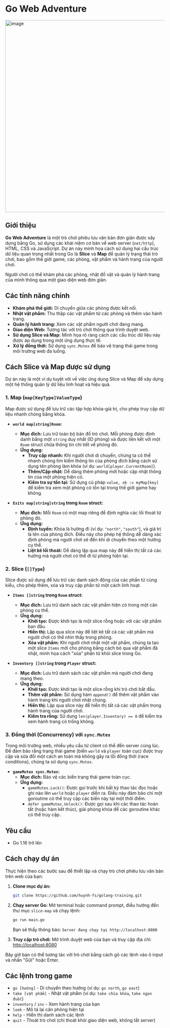 # Go Web Adventure

<img width="1584" height="606" alt="image" src="https://github.com/user-attachments/assets/f6350392-f027-4ecc-96d3-14dc867e90e5" />

## Giới thiệu

**Go Web Adventure** là một trò chơi phiêu lưu văn bản đơn giản được xây dựng bằng Go, sử dụng các khái niệm cơ bản về web server (`net/http`), HTML, CSS và JavaScript. Dự án này minh họa cách sử dụng hai cấu trúc dữ liệu quan trọng nhất trong Go là **Slice** và **Map** để quản lý trạng thái trò chơi, bao gồm thế giới game, các phòng, vật phẩm và hành trang của người chơi.

Người chơi có thể khám phá các phòng, nhặt đồ vật và quản lý hành trang của mình thông qua một giao diện web đơn giản.

## Các tính năng chính

*   **Khám phá thế giới:** Di chuyển giữa các phòng được kết nối.
*   **Nhặt vật phẩm:** Thu thập các vật phẩm từ các phòng và thêm vào hành trang.
*   **Quản lý hành trang:** Xem các vật phẩm người chơi đang mang.
*   **Giao diện Web:** Tương tác với trò chơi thông qua trình duyệt web.
*   **Sử dụng Slice và Map:** Minh họa rõ ràng cách các cấu trúc dữ liệu này được áp dụng trong một ứng dụng thực tế.
*   **Xử lý đồng thời:** Sử dụng `sync.Mutex` để bảo vệ trạng thái game trong môi trường web đa luồng.

## Cách Slice và Map được sử dụng

Dự án này là một ví dụ tuyệt vời về việc ứng dụng Slice và Map để xây dựng một hệ thống quản lý dữ liệu linh hoạt và hiệu quả.

### 1. Map (`map[KeyType]ValueType`)

Map được sử dụng để lưu trữ các tập hợp khóa-giá trị, cho phép truy cập dữ liệu nhanh chóng bằng khóa.

*   **`world map[string]Room`:**
    *   **Mục đích:** Lưu trữ toàn bộ bản đồ trò chơi. Mỗi phòng được định danh bằng một `string` duy nhất (ID phòng) và được liên kết với một `Room` struct chứa thông tin chi tiết về phòng đó.
    *   **Ứng dụng:**
        *   **Truy cập nhanh:** Khi người chơi di chuyển, chúng ta có thể nhanh chóng tìm kiếm thông tin của phòng đích bằng cách sử dụng tên phòng làm khóa (ví dụ: `world[player.CurrentRoom]`).
        *   **Thêm/Cập nhật:** Dễ dàng thêm phòng mới hoặc cập nhật thông tin của một phòng hiện có.
        *   **Kiểm tra sự tồn tại:** Sử dụng cú pháp `value, ok := myMap[key]` để kiểm tra xem một phòng có tồn tại trong thế giới game hay không.

*   **`Exits map[string]string` trong `Room` struct:**
    *   **Mục đích:** Mỗi `Room` có một map riêng để định nghĩa các lối thoát từ phòng đó.
    *   **Ứng dụng:**
        *   **Định tuyến:** Khóa là hướng đi (ví dụ: `"north"`, `"south"`), và giá trị là tên của phòng đích. Điều này cho phép hệ thống dễ dàng xác định phòng mà người chơi sẽ đến khi di chuyển theo một hướng cụ thể.
        *   **Liệt kê lối thoát:** Dễ dàng lặp qua map này để hiển thị tất cả các hướng mà người chơi có thể đi từ phòng hiện tại.

### 2. Slice (`[]Type`)

Slice được sử dụng để lưu trữ các danh sách động của các phần tử cùng kiểu, cho phép thêm, xóa và truy cập phần tử một cách linh hoạt.

*   **`Items []string` trong `Room` struct:**
    *   **Mục đích:** Lưu trữ danh sách các vật phẩm hiện có trong một căn phòng cụ thể.
    *   **Ứng dụng:**
        *   **Khởi tạo:** Được khởi tạo là một slice rỗng hoặc với các vật phẩm ban đầu.
        *   **Hiển thị:** Lặp qua slice này để liệt kê tất cả các vật phẩm mà người chơi có thể nhìn thấy trong phòng.
        *   **Xóa vật phẩm:** Khi người chơi nhặt một vật phẩm, chúng ta tạo một slice `Items` mới cho phòng bằng cách bỏ qua vật phẩm đã nhặt, minh họa cách "xóa" phần tử khỏi slice trong Go.

*   **`Inventory []string` trong `Player` struct:**
    *   **Mục đích:** Lưu trữ danh sách các vật phẩm mà người chơi đang mang theo.
    *   **Ứng dụng:**
        *   **Khởi tạo:** Được khởi tạo là một slice rỗng khi trò chơi bắt đầu.
        *   **Thêm vật phẩm:** Sử dụng hàm `append()` để thêm vật phẩm vào hành trang khi người chơi nhặt chúng.
        *   **Hiển thị:** Lặp qua slice này để hiển thị tất cả các vật phẩm trong hành trang của người chơi.
        *   **Kiểm tra rỗng:** Sử dụng `len(player.Inventory) == 0` để kiểm tra xem hành trang có trống không.

### 3. Đồng thời (Concurrency) với `sync.Mutex`

Trong môi trường web, nhiều yêu cầu từ client có thể đến server cùng lúc. Để đảm bảo rằng trạng thái game (biến `world` và `player` toàn cục) được truy cập và sửa đổi một cách an toàn mà không gây ra lỗi đồng thời (race conditions), chúng ta sử dụng `sync.Mutex`.

*   **`gameMutex sync.Mutex`:**
    *   **Mục đích:** Bảo vệ các biến trạng thái game toàn cục.
    *   **Ứng dụng:**
        *   `gameMutex.Lock()`: Được gọi trước khi bất kỳ thao tác đọc hoặc ghi nào lên `world` hoặc `player` diễn ra. Điều này đảm bảo chỉ một goroutine có thể truy cập các biến này tại một thời điểm.
        *   `defer gameMutex.Unlock()`: Được gọi sau khi các thao tác hoàn tất (hoặc hàm kết thúc), giải phóng khóa để các goroutine khác có thể truy cập.

## Yêu cầu

*   Go 1.16 trở lên

## Cách chạy dự án

Thực hiện theo các bước sau để thiết lập và chạy trò chơi phiêu lưu văn bản trên web của bạn:

1.  **Clone mục dự án:**
    ```bash
    git clone https://github.com/huynh-fs/golang-training.git
    ```

2.  **Chạy server Go:**
    Mở terminal hoặc command prompt, điều hướng đến thư mục `slice-map` và chạy lệnh:
    ```bash
    go run main.go
    ```
    Bạn sẽ thấy thông báo: `Server đang chạy tại http://localhost:8080`

5.  **Truy cập trò chơi:**
    Mở trình duyệt web của bạn và truy cập địa chỉ:
    [http://localhost:8080](http://localhost:8080)

Bây giờ bạn có thể tương tác với trò chơi bằng cách gõ các lệnh vào ô input và nhấn "Gửi" hoặc Enter.

## Các lệnh trong game

*   `go [hướng]` - Di chuyển theo hướng (ví dụ: `go north`, `go east`)
*   `take [vật phẩm]` - Nhặt vật phẩm (ví dụ: `take chìa khóa`, `take ngọn đuốc`)
*   `inventory` / `inv` - Xem hành trang của bạn
*   `look` - Mô tả lại căn phòng hiện tại
*   `help` - Hiển thị danh sách các lệnh
*   `quit` - Thoát trò chơi (chỉ thoát khỏi giao diện web, không tắt server)
